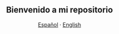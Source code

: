 <p align="center">
 <h2 align="center">Bienvenido a mi repositorio</h2>
</p>
  <p align="center">
    <a href="/README.md">Español</a>
    ·
    <a href="docs/readme_en.md">English</a>
 <!--   ·
    <a href="docs/readme_fr.md">Français </a>
    ·
    <a href="docs/readme_cn.md">简体中文</a>
    ·
    <a href="docs/readme_de.md">Deutsch</a>
    ·
    <a href="docs/readme_ja.md">日本語</a>
    ·
    <a href="docs/readme_pt-BR.md">Português Brasileiro</a>
    ·
    <a href="docs/readme_it.md">Italiano</a>
    ·
    <a href="docs/readme_kr.md">한국어</a>
    .
    <a href="docs/readme_nl.md">Nederlands</a>
    .
    <a href="docs/readme_np.md">नेपाली</a>
    .
    <a href="docs/readme_tr.md">Türkçe</a> -->
  </p>
</p>
